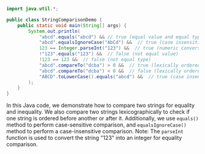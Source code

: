 ```java
import java.util.*;

public class StringComparisonDemo {
    public static void main(String[] args) {
        System.out.println(
            "abcd".equals("abcd") && // true (equal value and equal type)
            "abcd".equalsIgnoreCase("AbCd") &&  // true (case insensitive comparison)
            123 == Integer.parseInt("123") &&  // true (numeric conversion to integer)
            !"123".equals("123") &&  // false (not equal value)
            !123 == 123 &&  // false (not equal type)
            "abcd".compareTo("dcba") > 0 &&  // true (lexically ordered before)
            "abcd".compareTo("dcba") < 0 &&  // false (lexically ordered after)
            "ABCD".toLowerCase().equals("abcd") &&  // true (case insensitive comparison of two lowercase strings)
        );
    }
}
```
In this Java code, we demonstrate how to compare two strings for equality and inequality. We also compare two strings lexicographically to check if one string is ordered before another or after it. Additionally, we use `equals()` method to perform case-sensitive comparison, and `equalsIgnoreCase()` method to perform a case-insensitive comparison.
Note: The `parseInt` function is used to convert the string "123" into an integer for equality comparison.
